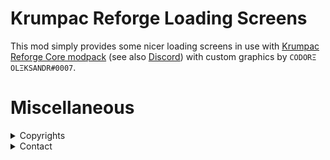 # Krumpac Reforge Loading Screens

This mod simply provides some nicer loading screens in use with [Krumpac Reforge Core modpack](https://valheim.thunderstore.io/package/Krumpac/Krumpac_Reforge_Core/) (see also [Discord](https://discord.gg/8bNTB7xNrd)) with custom graphics by `CODORΞ OLΞKSANDR#0007`.

# Miscellaneous

<details>
  <summary>Copyrights</summary>

* graphic files for loading screen pictures by `CODORΞ OLΞKSANDR#0007`
</details>

<details>
  <summary>Contact</summary>

* https://discord.gg/8bNTB7xNrd
* Discord: Flux#0062 (you can find me around some of the Valheim modding discords, too)
</details>
